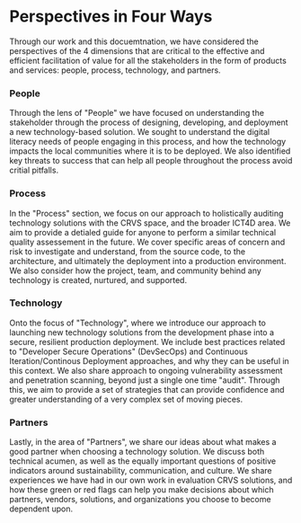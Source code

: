 # Perspectives in Four Ways

Through our work and this docuemtnation, we have considered the perspectives of the 4 dimensions that are critical to the effective and efficient facilitation of value for all the stakeholders in the form of products and services: people, process, technology, and partners.

### People

Through the lens of "People" we have focused on understanding the stakeholder through the process of designing, developing, and deployment a new technology-based solution. We sought to understand the digital literacy needs of people engaging in this process, and how the technology impacts the local communities where it is to be deployed. We also identified key threats to success that can help all people throughout the process avoid critial pitfalls.

### Process

In the "Process" section, we focus on our approach to holistically auditing technology solutions with the CRVS space, and the broader ICT4D area. We aim to provide a detialed guide for anyone to perform a similar technical quality assessement in the future. We cover specific areas of concern and risk to investigate and understand, from the source code, to the architecture, and ultimately the deployment into a production environment. We also consider how the project, team, and community behind any technology is created, nurtured, and supported.

### Technology

Onto the focus of "Technology", where we introduce our approach to launching new technology solutions from the development phase into a secure, resilient production deployment. We include best practices related to "Developer Secure Operations" (DevSecOps) and Continuous Iteration/Continous Deployment approaches, and why they can be useful in this context. We also share approach to ongoing vulnerability assessment and penetration scanning, beyond just a single one time "audit". Through this, we aim to provide a set of strategies that can provide confidence and greater understanding of a very complex set of moving pieces.

### Partners

Lastly, in the area of "Partners", we share our ideas about what makes a good partner when choosing a technology solution. We discuss both technical acumen, as well as the equally important questions of positive indicators around sustainability, communication, and culture. We share experiences we have had in our own work in evaluation CRVS solutions, and how these green or red flags can help you make decisions about which partners, vendors, solutions, and organizations you choose to become dependent upon.

